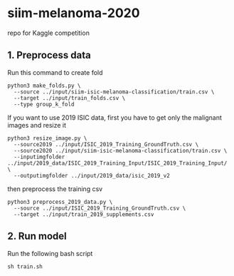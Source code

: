 # siim-melanoma-2020

repo for Kaggle competition

## 1. Preprocess data

Run this command to create fold
```
python3 make_folds.py \
  --source ../input/siim-isic-melanoma-classification/train.csv \
  --target ../input/train_folds.csv \
  --type group_k_fold
```

If you want to use 2019 ISIC data, first you have to get only the malignant images and resize it

```
python3 resize_image.py \
  --source2019 ../input/ISIC_2019_Training_GroundTruth.csv \
  --source2020 ../input/siim-isic-melanoma-classification/train.csv \
  --inputimgfolder ../input/2019_data/ISIC_2019_Training_Input/ISIC_2019_Training_Input/ \
  --outputimgfolder ../input/2019_data/isic_2019_v2
```

then preprocess the training csv
```
python3 preprocess_2019_data.py \
  --source ../input/ISIC_2019_Training_GroundTruth.csv \
  --target ../input/train_2019_supplements.csv
```

## 2. Run model
Run the following bash script
```
sh train.sh
```
